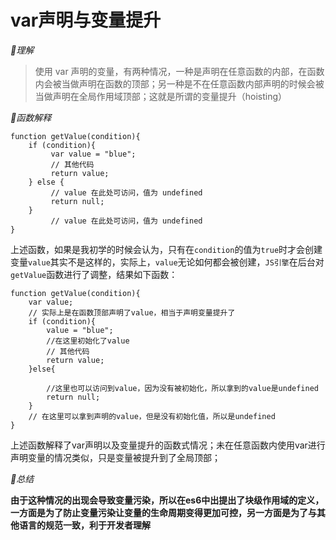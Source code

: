 # var声明与变量提升

*🎈理解*

> 使用 var 声明的变量，有两种情况，一种是声明在任意函数的内部，在函数内会被当做声明在函数的顶部；另一种是不在任意函数内部声明的时候会被当做声明在全局作用域顶部；这就是所谓的变量提升（hoisting）

*🎈函数解释*

```变量提升
function getValue(condition){
	if (condition){								
	     var value = "blue";
	   	 // 其他代码
		 return value;			
	} else {
		 // value 在此处可访问，值为 undefined
		 return null;				
	}
		 // value 在此处可访问，值为 undefined 
}
```

上述函数，如果是我初学的时候会认为，只有在`condition`的值为`true`时才会创建变量`value`其实不是这样的，实际上，`value`无论如何都会被创建，`JS引擎`在后台对`getValue`函数进行了调整，结果如下函数：

```后台渲染
function getValue(condition){
	var value;
	// 实际上是在函数顶部声明了value，相当于声明变量提升了
    if (condition){
    	value = "blue";
    	//在这里初始化了value
    	// 其他代码
    	return value;
    }else{ 
    
        //这里也可以访问到value，因为没有被初始化，所以拿到的value是undefined
        return null;
    }
    // 在这里可以拿到声明的value，但是没有初始化值，所以是undefined
}
```

上述函数解释了var声明以及变量提升的函数式情况；未在任意函数内使用var进行声明变量的情况类似，只是变量被提升到了全局顶部；

*🎈总结*

**由于这种情况的出现会导致变量污染，所以在es6中出提出了块级作用域的定义，一方面是为了防止变量污染让变量的生命周期变得更加可控，另一方面是为了与其他语言的规范一致，利于开发者理解**



